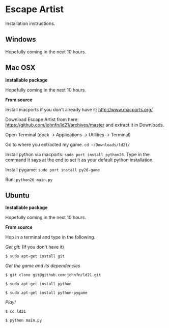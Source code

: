 Escape Artist
====================

Installation instructions.

Windows
-----------------

Hopefully coming in the next 10 hours.

Mac OSX
-----------------

**Installable package**

Hopefully coming in the next 10 hours.

**From source**

Install macports if you don't already have it: http://www.macports.org/

Download Escape Artist from here: https://github.com/johnfn/ld21/archives/master and extract it in Downloads.

Open Terminal (dock -> Applications -> Utilities -> Terminal)

Go to where you extracted my game. `cd ~/Downloads/ld21/`

Install python via macports: `sudo port install python26`. Type in the command it says at the end to set it as your default python installation.

Install pygame: `sudo port install py26-game`

Run: `python26 main.py`

Ubuntu
-----------------

**Installable package**

Hopefully coming in the next 10 hours.

**From source**

Hop in a terminal and type in the following.

*Get git:* (If you don't have it)

`$ sudo apt-get install git`

*Get the game and its dependencies*

`$ git clone git@github.com:johnfn/ld21.git`

`$ sudo apt-get install python`

`$ sudo apt-get install python-pygame`

*Play!*

`$ cd ld21`

`$ python main.py`
